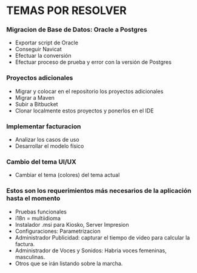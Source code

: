 # TEMAS POR RESOLVER #


### Migracion de Base de Datos: Oracle a Postgres ###

* Exportar script de Oracle
* Conseguir Navicat
* Efectuar la conversión
* Efectuar proceso de prueba y error con la versión de Postgres

### Proyectos adicionales ###

* Migrar y colocar en el repositorio los proyectos adicionales
* Migrar a Maven
* Subir a Bitbucket
* Clonar localmente estos proyectos y ponerlos en el IDE

### Implementar facturacion ###

* Analizar los casos de uso
* Desarrollar el modelo físico 

### Cambio del tema UI/UX ###

* Cambiar el tema (colores) del tema actual

### Estos son los requerimientos más necesarios de la aplicación hasta el momento ###

* Pruebas funcionales
* i18n = multiidioma
* Instalador .msi para Kiosko, Server Impresion
* Configuraciones: Parametrizacion
* Administrador Publicidad: capturar el tiempo de video para calcular la factura. 
* Administrador de Voces y Sonidos:  Habria voces femeninas, masculinas.
* Otros que se irán listando sobre la marcha.